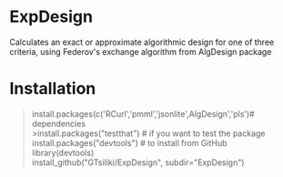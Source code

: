 # ExpDesign
Calculates an exact or approximate algorithmic design for one of three criteria, using Federov's exchange algorithm from AlgDesign package
# Installation
>install.packages(c('RCurl','pmml','jsonlite',AlgDesign','pls')# dependencies  
$>$install.packages("testthat") # if you want to test the package  
> install.packages("devtools") # to install from GitHub  
> library(devtools)  
> install_github("GTsiliki/ExpDesign", subdir="ExpDesign")  

